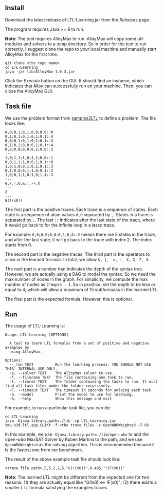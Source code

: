 ## Install
Download the latest release of LTL-Learning.jar from the *Releases* page.

The program requires Java >= 8 to run.

**Note:**
The tool requires AlloyMax to run. AlloyMax will copy some util modules and solvers to a temp directory. So in order for the tool to run correctly, I suggest clone the repo to your local machine and manually start AlloyMax for the first time.
```
git clone <the repo name>
cd LTL-Learning
java -jar lib/AlloyMax-1.0.3.jar
```
Click the *Execute* button on the GUI. It should find an instance, which indicates that Alloy can successfully run on your machine. Then, you can close the AlloyMax GUI.

## Task file
We use the problem format from [samples2LTL](https://github.com/ivan-gavran/samples2LTL) to define a problem. The file looks like:
```
0,0;0,1;0,1;0,0;0,0::0
0,1;0,1;0,1;0,1;0,1::4
0,0;0,1;0,1;0,1;0,1::3
0,1;0,1;0,0;0,1;0,1::4
0,0;0,0;0,0;0,1;0,0::2
---
1,0;1,1;1,0;1,1;0,0::1
0,0;1,1;1,0;0,1;0,1::0
1,0;1,0;0,1;0,1;0,1::3
0,1;0,0;0,1;1,0;0,1::2
1,0;0,1;1,0;1,0;1,1::3
---
G,F,!,U,&,|,->,X
---
2
---
G(!(x0))
```
The first part is the positive traces. Each trace is a sequence of states. Each state is a sequence of atom values `0,0` separated by `,`. States in a trace is separated by `;`. The last `::` indicates after the last state of the trace, where it would go back to for the infinite loop in a lasso trace.

For example: `0,0;0,0;0,0;0,1;0,0::2` means there are 5 states in the trace, and after the last state, it will go back to the trace with index 2. The index starts from 0.

The second part is the negative traces. The third part is the operators to allow in the learned formula. In total, we allow `&, |, ->, !, X, G, F, U`.

The next part is a number that indicates the depth of the syntax tree. However, we are actually using a DAG to model the syntax. So we need the max number of nodes in the graph. For simplicity, we compute the max number of nodes as `2^depth - 1`. So in practice, set the depth to be less or equal to 4, which will allow a maximum of 15 subformulas in the learned LTL.

The final part is the expected formula. However, this is optional.

## Run
The usage of LTL-Learning is:
```
Usage: LTL-Learning [OPTIONS]

  A tool to learn LTL formulas from a set of positive and negative examples by
  using AlloyMax.

Options:
  --_run TEXT          Run the learning process. YOU SHOULD NOT USE THIS. INTERNAL USE ONLY.
  -s, --solver TEXT    The AlloyMax solver to use.
  -f, --filename TEXT  The file containing one task to run.
  -t, --traces TEXT    The folder containing the tasks to run. It will find all task files under the folder recursively.
  -T, --timeout TEXT   The timeout in seconds for solving each task.
  -m, --model          Print the model to use for learning.
  -h, --help           Show this message and exit
```

For example, to run a particular task file, you can do:
```
cd LTL-Learning
java -Djava.library.path=./lib -cp LTL-Learning.jar cmu.s3d.ltl.app.CLIKt -f <the trace file> -s OpenWBOWeighted -T 60
```
In this example, we use `-Djava.library.path=./lib/open-wbo` to add the open-wbo MaxSAT Solver by Ruben Martins to the path, and we use `OpenWBOWeighted` as the solving algorithm. This is recommended because it is the fastest one from our benchmark.

The result of the above example task file should look like:
```
<trace file path>,5,5,2,2,5,"G(!(x0))",0.495,"!(F(x0))"
```

**Note:** The learned LTL might be different from the expected one for two reasons: (1) they are actually equal like "G(!x0) <=> !F(x0)"; (2) there exists a smaller LTL formula satisfying the examples traces.
